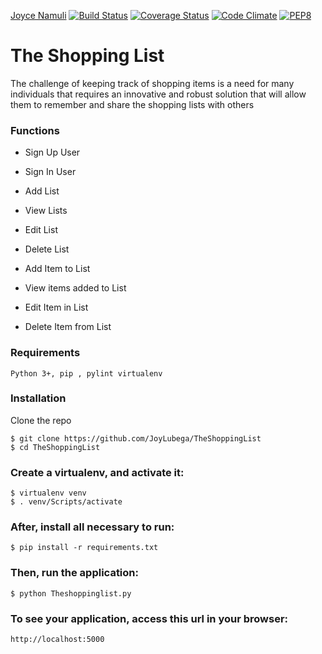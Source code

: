 
[Joyce Namuli](https://img.shields.io/badge/Joyce%20Namuli-TheShoppingList-green.svg)
[![Build Status](https://travis-ci.org/JoyLubega/TheShoppingList.svg?branch=master)](https://travis-ci.org/JoyLubega/TheShoppingList)
[![Coverage Status](https://coveralls.io/repos/github/JoyLubega/TheShoppingList/badge.svg)](https://coveralls.io/github/JoyLubega/TheShoppingList)
[![Code Climate](https://codeclimate.com/github/JoyLubega/TheShoppingList/badges/gpa.svg)](https://codeclimate.com/github/JoyLubega/TheShoppingList)
[![PEP8](https://img.shields.io/badge/code%20style-pep8-orange.svg)](https://www.python.org/dev/peps/pep-0008/)

# The Shopping List


The challenge of keeping track of shopping items is a need for many
individuals that requires an innovative and robust solution that will
 allow them to remember and share the shopping lists with others

### Functions

* Sign Up User

* Sign In User

* Add List

* View Lists

* Edit List

* Delete List

* Add Item to List

* View items added to List

* Edit Item in List

* Delete Item from List

### Requirements

`Python 3+, pip , pylint virtualenv`

### Installation

Clone the repo

```
$ git clone https://github.com/JoyLubega/TheShoppingList
$ cd TheShoppingList
```

### Create a virtualenv, and activate it:

```
$ virtualenv venv
$ . venv/Scripts/activate
```

### After, install all necessary to run:

```
$ pip install -r requirements.txt
```

### Then, run the application:

```
$ python Theshoppinglist.py
```

### To see your application, access this url in your browser:

```
http://localhost:5000
```
